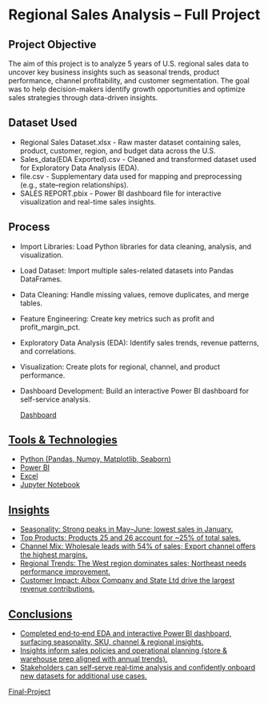 # Regional Sales Analysis – Full Project

## Project Objective
The aim of this project is to analyze 5 years of U.S. regional sales data to uncover key business insights such as seasonal trends, product performance, channel profitability, and customer segmentation. The goal was to help decision-makers identify growth opportunities and optimize sales strategies through data-driven insights.

## Dataset Used

* Regional Sales Dataset.xlsx  - Raw master dataset containing sales, product, customer, region, and budget data across the U.S.
* Sales_data(EDA Exported).csv - Cleaned and transformed dataset used for Exploratory Data Analysis (EDA).
* file.csv                     - Supplementary data used for mapping and preprocessing (e.g., state–region relationships).
* SALES REPORT.pbix	           - Power BI dashboard file for interactive visualization and real-time sales insights.
 

## Process
* Import Libraries: Load Python libraries for data cleaning, analysis, and visualization.
* Load Dataset: Import multiple sales-related datasets into Pandas DataFrames.
* Data Cleaning: Handle missing values, remove duplicates, and merge tables.
* Feature Engineering: Create key metrics such as profit and profit_margin_pct.
* Exploratory Data Analysis (EDA): Identify sales trends, revenue patterns, and correlations.
* Visualization: Create plots for regional, channel, and product performance.
* Dashboard Development: Build an interactive Power BI dashboard for self-service analysis.
  
   <a href="https://github.com/saraswat10/Regional-Sales-Analysis/blob/main/SALES%20REPORT.pbix">Dashboard

## Tools & Technologies
  * Python (Pandas, Numpy, Matplotlib, Seaborn)
  * Power BI
  * Excel
  * Jupyter Notebook

## Insights
* Seasonality: Strong peaks in May–June; lowest sales in January.
* Top Products: Products 25 and 26 account for ~25% of total sales.
* Channel Mix: Wholesale leads with 54% of sales; Export channel offers the highest margins.
* Regional Trends: The West region dominates sales; Northeast needs performance improvement.
* Customer Impact: Aibox Company and State Ltd drive the largest revenue contributions.

## Conclusions
* Completed end‑to‑end EDA and interactive Power BI dashboard, surfacing seasonality, SKU, channel & regional insights.
* Insights inform sales policies and operational planning (store & warehouse prep aligned with annual trends).
* Stakeholders can self‑serve real‑time analysis and confidently onboard new datasets for additional use cases.

<a href="https://github.com/saraswat10/Regional-Sales-Analysis/blob/main/Regional%20Sales%20Analysis%20%20Code.ipynb">Final-Project
